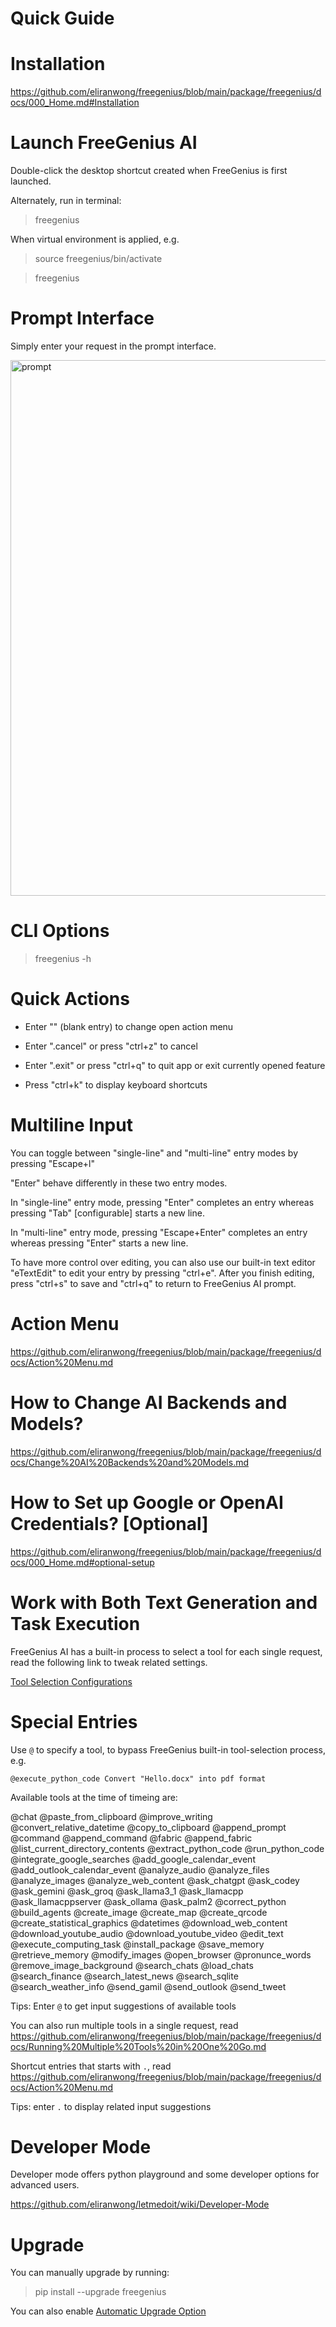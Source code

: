 # Quick Guide

# Installation

https://github.com/eliranwong/freegenius/blob/main/package/freegenius/docs/000_Home.md#Installation

# Launch FreeGenius AI

Double-click the desktop shortcut created when FreeGenius is first launched.

Alternately, run in terminal:

> freegenius

When virtual environment is applied, e.g.

> source freegenius/bin/activate

> freegenius

# Prompt Interface

Simply enter your request in the prompt interface.

<img width="857" alt="prompt" src="https://github.com/eliranwong/letmedoit/assets/25262722/cbf63cf3-29ec-4c75-9c6f-b08f5ea4f5b1">

# CLI Options

> freegenius -h

# Quick Actions

* Enter "" (blank entry) to change open action menu

* Enter ".cancel" or press "ctrl+z" to cancel

* Enter ".exit" or press "ctrl+q" to quit app or exit currently opened feature

* Press "ctrl+k" to display keyboard shortcuts

# Multiline Input

You can toggle between "single-line" and "multi-line" entry modes by pressing "Escape+l"

"Enter" behave differently in these two entry modes.

In "single-line" entry mode, pressing "Enter" completes an entry whereas pressing "Tab" [configurable] starts a new line.

In "multi-line" entry mode, pressing "Escape+Enter" completes an entry whereas pressing "Enter" starts a new line.

To have more control over editing, you can also use our built-in text editor "eTextEdit" to edit your entry by pressing "ctrl+e".  After you finish editing, press "ctrl+s" to save and "ctrl+q" to return to FreeGenius AI prompt.

# Action Menu

https://github.com/eliranwong/freegenius/blob/main/package/freegenius/docs/Action%20Menu.md

# How to Change AI Backends and Models?

https://github.com/eliranwong/freegenius/blob/main/package/freegenius/docs/Change%20AI%20Backends%20and%20Models.md

# How to Set up Google or OpenAI Credentials? [Optional]

https://github.com/eliranwong/freegenius/blob/main/package/freegenius/docs/000_Home.md#optional-setup

# Work with Both Text Generation and Task Execution

FreeGenius AI has a built-in process to select a tool for each single request, read the following link to tweak related settings.

[Tool Selection Configurations](https://github.com/eliranwong/freegenius/blob/main/package/freegenius/docs/Tool%20Selection%20Configurations.md)

# Special Entries

Use `@` to specify a tool, to bypass FreeGenius built-in tool-selection process, e.g. 

```
@execute_python_code Convert "Hello.docx" into pdf format
```

Available tools at the time of timeing are:

@chat @paste_from_clipboard @improve_writing @convert_relative_datetime @copy_to_clipboard @append_prompt @command @append_command @fabric @append_fabric @list_current_directory_contents @extract_python_code @run_python_code @integrate_google_searches @add_google_calendar_event @add_outlook_calendar_event @analyze_audio @analyze_files @analyze_images @analyze_web_content @ask_chatgpt @ask_codey @ask_gemini @ask_groq @ask_llama3_1 @ask_llamacpp @ask_llamacppserver @ask_ollama @ask_palm2 @correct_python @build_agents @create_image @create_map @create_qrcode @create_statistical_graphics @datetimes @download_web_content @download_youtube_audio @download_youtube_video @edit_text @execute_computing_task @install_package @save_memory @retrieve_memory @modify_images @open_browser @pronunce_words @remove_image_background @search_chats @load_chats @search_finance @search_latest_news @search_sqlite @search_weather_info @send_gamil @send_outlook @send_tweet

Tips: Enter `@` to get input suggestions of available tools

You can also run multiple tools in a single request, read https://github.com/eliranwong/freegenius/blob/main/package/freegenius/docs/Running%20Multiple%20Tools%20in%20One%20Go.md

Shortcut entries that starts with `.`, read https://github.com/eliranwong/freegenius/blob/main/package/freegenius/docs/Action%20Menu.md

Tips: enter `.` to display related input suggestions

# Developer Mode

Developer mode offers python playground and some developer options for advanced users.

https://github.com/eliranwong/letmedoit/wiki/Developer-Mode

# Upgrade

You can manually upgrade by running:

> pip install --upgrade freegenius

You can also enable [Automatic Upgrade Option](https://github.com/eliranwong/letmedoit/wiki/Automatic-Upgrade-Option)